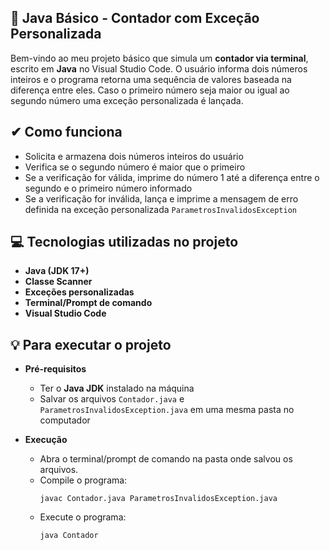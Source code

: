 ## 📌 Java Básico - Contador com Exceção Personalizada

Bem-vindo ao meu projeto básico que simula um **contador via terminal**, escrito em **Java** no Visual Studio Code. O usuário informa dois números inteiros e o programa retorna uma sequência de valores baseada na diferença entre eles. Caso o primeiro número seja maior ou igual ao segundo número uma exceção personalizada é lançada.

## ✔ Como funciona
- Solicita e armazena dois números inteiros do usuário
- Verifica se o segundo número é maior que o primeiro
- Se a verificação for válida, imprime do número 1 até a diferença entre o segundo e o primeiro número informado
- Se a verificação for inválida, lança e imprime a mensagem de erro definida na exceção personalizada `ParametrosInvalidosException`

## 💻 Tecnologias utilizadas no projeto 
- **Java (JDK 17+)**
- **Classe Scanner**
- **Exceções personalizadas**
- **Terminal/Prompt de comando**
- **Visual Studio Code**

## 💡 Para executar o projeto
- **Pré-requisitos**
  - Ter o **Java JDK** instalado na máquina
  - Salvar os arquivos `Contador.java` e `ParametrosInvalidosException.java` em uma mesma pasta no computador
    
- **Execução**
  - Abra o terminal/prompt de comando na pasta onde salvou os arquivos.
  - Compile o programa:
    ```
    javac Contador.java ParametrosInvalidosException.java
    ```
  - Execute o programa:
    ```
    java Contador
    ```
